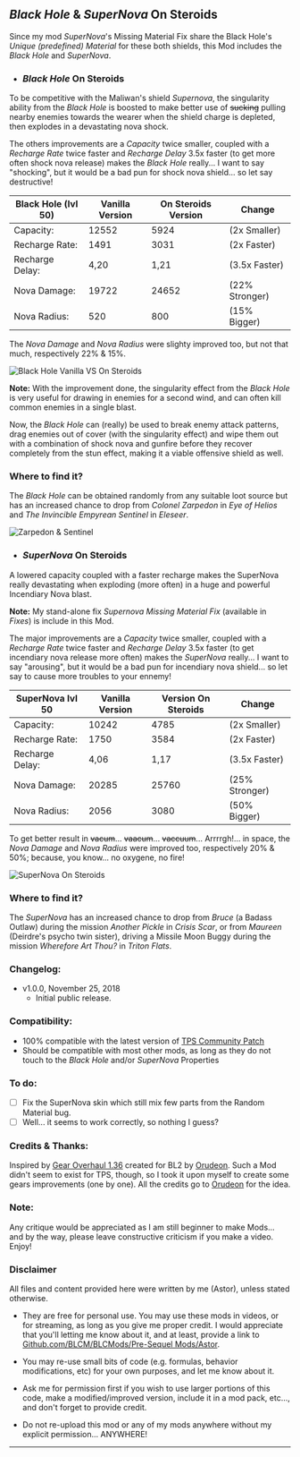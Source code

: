 ## *Black Hole* & *SuperNova* On Steroids

Since my mod *SuperNova*'s Missing Material Fix share the Black Hole's *Unique (predefined) Material* for these both shields, this Mod includes the *Black Hole* and *SuperNova*.  

- ### *Black Hole* On Steroids

To be competitive with the Maliwan's shield *Supernova*, the singularity ability from the *Black Hole* is boosted to make better use of ~~sucking~~ pulling nearby enemies towards the wearer when the shield charge is depleted, then explodes in a devastating nova shock.

The others improvements are a *Capacity* twice smaller, coupled with a *Recharge Rate* twice faster and *Recharge Delay* 3.5x faster (to get more often shock nova release) makes the *Black Hole* really... I want to say "shocking", but it would be a bad pun for shock nova shield... so let say destructive! 

| Black Hole (lvl 50) | Vanilla Version  | On Steroids Version | Change         | 
| -------------       | -------------    | -------------       | -------------  |                             
| Capacity:           | 12552            | 5924                | (2x Smaller)   | 
| Recharge Rate:      | 1491             | 3031                | (2x Faster)    | 
| Recharge Delay:     | 4,20             | 1,21                | (3.5x Faster)  | 
| Nova Damage:        | 19722            | 24652               | (22% Stronger) | 
| Nova Radius:        | 520              | 800                 | (15% Bigger)   | 

The *Nova Damage* and *Nova Radius* were slighty improved too, but not that much, respectively 22% & 15%.

![Black Hole Vanilla VS On Steroids](https://imgur.com/fpgwhBk.jpg "Don't worry guys... even if my screen capture show French text, my mods are in English")

__Note:__ With the improvement done, the singularity effect from the *Black Hole* is very useful for drawing in enemies for a second wind, and can often kill common enemies in a single blast.

Now, the *Black Hole* can (really) be used to break enemy attack patterns, drag enemies out of cover (with the singularity effect) and wipe them out with a combination of shock nova and gunfire before they recover completely from the stun effect, making it a viable offensive shield as well.

### Where to find it?

The *Black Hole* can be obtained randomly from any suitable loot source but has an increased chance to drop from *Colonel Zarpedon* in *Eye of Helios* and *The Invincible Empyrean Sentinel* in *Eleseer*. 

![Zarpedon & Sentinel](https://imgur.com/zoEeIUQ.jpg "Don't worry guys... even if my screen capture show French text, my mods are in English")

- ### *SuperNova* On Steroids

A lowered capacity coupled with a faster recharge makes the SuperNova really devastating when exploding (more often) in a huge and powerful Incendiary Nova blast.

**Note:** My stand-alone fix *Supernova Missing Material Fix* (available in *Fixes*) is include in this Mod.

The major improvements are a *Capacity* twice smaller, coupled with a *Recharge Rate* twice faster and *Recharge Delay* 3.5x faster (to get incendiary nova release more often) makes the *SuperNova* really... I want to say "arousing", but it would be a bad pun for incendiary nova shield... so let say to cause more troubles to your ennemy!

| SuperNova lvl 50    | Vanilla Version  | Version On Steroids | Change         | 
| -------------       | -------------    | -------------       | -------------  |                             
| Capacity:           | 10242            | 4785                | (2x Smaller)   | 
| Recharge Rate:      | 1750             | 3584                | (2x Faster)    | 
| Recharge Delay:     | 4,06             | 1,17                | (3.5x Faster)  | 
| Nova Damage:        | 20285            | 25760               | (25% Stronger) | 
| Nova Radius:        | 2056             | 3080                | (50% Bigger)   | 

To get better result in ~~vacum~~... ~~vaacum~~... ~~vaccuum~~... Arrrrgh!... in space, the *Nova Damage* and *Nova Radius* were improved too, respectively 20% & 50%; because, you know... no oxygene, no fire!

![SuperNova On Steroids](https://imgur.com/2rgHgq4.jpg "Don't worry guys... even if my screen capture show French text, my mods are in English")

### Where to find it?

The *SuperNova* has an increased chance to drop from *Bruce* (a Badass Outlaw) during the mission *Another Pickle* in *Crisis Scar*, or from *Maureen* (Deirdre's psycho twin sister), driving a Missile Moon Buggy during the mission *Wherefore Art Thou?* in *Triton Flats*.

### Changelog:
- v1.0.0, November 25, 2018
  - Initial public release.
 
### Compatibility:

- 100% compatible with the latest version of [TPS Community Patch](https://github.com/BLCM/BLCMods/tree/master/Pre%20Sequel%20Mods/Community%20Patch)
- Should be compatible with most other mods, as long as they do not touch to the *Black Hole* and/or *SuperNova* Properties

### To do:

- [ ] Fix the SuperNova skin which still mix few parts from the Random Material bug.
- [ ] Well... it seems to work correctly, so nothing I guess?

### Credits & Thanks:

Inspired by [Gear Overhaul 1.36](https://github.com/BLCM/BLCMods/blob/master/Borderlands%202%20mods/Orudeon/Gear%20Overhaul%201.36.txt) created for BL2 by [Orudeon](https://github.com/BLCM/BLCMods/tree/master/Borderlands%202%20mods/Orudeon). Such a Mod didn't seem to exist for TPS, though, so I took it upon myself to create some gears improvements (one by one). All the credits go to [Orudeon](https://github.com/BLCM/BLCMods/tree/master/Borderlands%202%20mods/Orudeon) for the idea.
  
### Note: 

Any critique would be appreciated as I am still beginner to make Mods... and by the way, please leave constructive criticism if you make a video. 
Enjoy!

### Disclaimer

All files and content provided here were written by me (Astor), unless stated otherwise.

- They are free for personal use. You may use these mods in videos, or for streaming, as long as you give me proper credit. I would appreciate that you'll letting me know about it, and at least, provide a link to [Github.com/BLCM/BLCMods/Pre-Sequel Mods/Astor](https://github.com/BLCM/BLCMods/tree/master/Pre%20Sequel%20Mods/Astor).

- You may re-use small bits of code (e.g. formulas, behavior modifications, etc) for your own purposes, and let me know about it. 

- Ask me for permission first if you wish to use larger portions of this code, make a modified/improved version, include it in a mod pack, etc..., and don't forget to provide credit.

- Do not re-upload this mod or any of my mods anywhere without my explicit permission... ANYWHERE!

* * * * *



